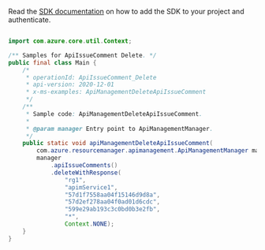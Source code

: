 Read the [SDK documentation](https://github.com/Azure/azure-sdk-for-java/blob/azure-resourcemanager-apimanagement_1.0.0-beta.2/sdk/apimanagement/azure-resourcemanager-apimanagement/README.md) on how to add the SDK to your project and authenticate.

```java

import com.azure.core.util.Context;

/** Samples for ApiIssueComment Delete. */
public final class Main {
    /*
     * operationId: ApiIssueComment_Delete
     * api-version: 2020-12-01
     * x-ms-examples: ApiManagementDeleteApiIssueComment
     */
    /**
     * Sample code: ApiManagementDeleteApiIssueComment.
     *
     * @param manager Entry point to ApiManagementManager.
     */
    public static void apiManagementDeleteApiIssueComment(
        com.azure.resourcemanager.apimanagement.ApiManagementManager manager) {
        manager
            .apiIssueComments()
            .deleteWithResponse(
                "rg1",
                "apimService1",
                "57d1f7558aa04f15146d9d8a",
                "57d2ef278aa04f0ad01d6cdc",
                "599e29ab193c3c0bd0b3e2fb",
                "*",
                Context.NONE);
    }
}
```
